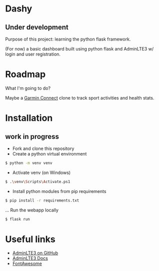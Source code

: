 # Dashy
## Under development
Purpose of this project: learning the python flask framework.

(For now) a basic dashboard built using python flask and AdminLTE3 w/ login and user registration.

# Roadmap
What I'm going to do?

Maybe a [Garmin Connect](https://connect.garmin.com/) clone to track sport activities and health stats.

# Installation
## work in progress
* Fork and clone this repository
* Create a python virtual environment
```Bash
$ python -m venv venv
```
* Activate venv (on Windows)
```Bash
$ .\venv\Scripts\Activate.ps1
```
* Install python modules from pip requirements
```Bash
$ pip install -r requirements.txt
```
...
Run the webapp locally
```Bash
$ flask run
```

# Useful links
* [AdminLTE3 on GitHub](https://github.com/app-generator/flask-adminlte)
* [AdminLTE3 Docs](https://adminlte.io/docs/3.0/index.html)
* [FontAwesome](https://fontawesome.com/v5/search?q=th&m=free)